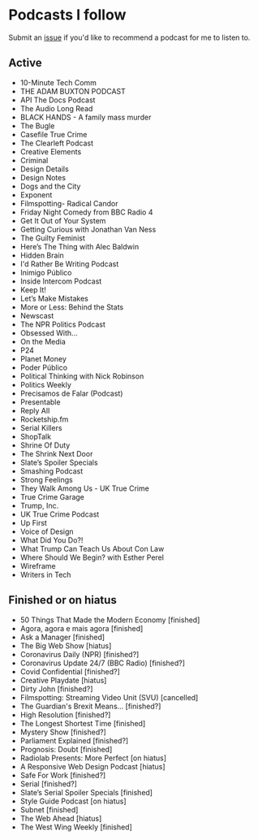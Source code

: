 # Podcasts I follow

Submit an [issue](https://github.com/yaili/podcasts/issues/new) if you'd like to recommend a podcast for me to listen to.

## Active
- 10-Minute Tech Comm
- THE ADAM BUXTON PODCAST
- API The Docs Podcast
- The Audio Long Read
- BLACK HANDS - A family mass murder
- The Bugle
- Casefile True Crime
- The Clearleft Podcast
- Creative Elements
- Criminal
- Design Details
- Design Notes
- Dogs and the City
- Exponent
- Filmspotting- Radical Candor
- Friday Night Comedy from BBC Radio 4
- Get It Out of Your System
- Getting Curious with Jonathan Van Ness
- The Guilty Feminist
- Here’s The Thing with Alec Baldwin
- Hidden Brain
- I'd Rather Be Writing Podcast
- Inimigo Público
- Inside Intercom Podcast
- Keep It!
- Let’s Make Mistakes
- More or Less: Behind the Stats
- Newscast
- The NPR Politics Podcast
- Obsessed With...
- On the Media
- P24
- Planet Money
- Poder Público
- Political Thinking with Nick Robinson 
- Politics Weekly
- Precisamos de Falar (Podcast)
- Presentable
- Reply All
- Rocketship.fm
- Serial Killers
- ShopTalk
- Shrine Of Duty
- The Shrink Next Door
- Slate’s Spoiler Specials
- Smashing Podcast
- Strong Feelings
- They Walk Among Us - UK True Crime
- True Crime Garage
- Trump, Inc.
- UK True Crime Podcast
- Up First
- Voice of Design
- What Did You Do?!
- What Trump Can Teach Us About Con Law
- Where Should We Begin? with Esther Perel
- Wireframe
- Writers in Tech

## Finished or on hiatus
- 50 Things That Made the Modern Economy [finished]
- Agora, agora e mais agora [finished]
- Ask a Manager [finished]
- The Big Web Show [hiatus]
- Coronavirus Daily (NPR) [finished?]
- Coronavirus Update 24/7 (BBC Radio) [finished?]
- Covid Confidential [finished?]
- Creative Playdate [hiatus]
- Dirty John [finished?]
- Filmspotting: Streaming Video Unit (SVU) [cancelled]
- The Guardian's Brexit Means… [finished?]
- High Resolution [finished?]
- The Longest Shortest Time [finished]
- Mystery Show [finished?]
- Parliament Explained [finished?]
- Prognosis: Doubt [finished]
- Radiolab Presents: More Perfect [on hiatus]
- A Responsive Web Design Podcast [hiatus]
- Safe For Work [finished?]
- Serial [finished?]
- Slate’s Serial Spoiler Specials [finished]
- Style Guide Podcast [on hiatus]
- Subnet [finished]
- The Web Ahead [hiatus]
- The West Wing Weekly [finished]
